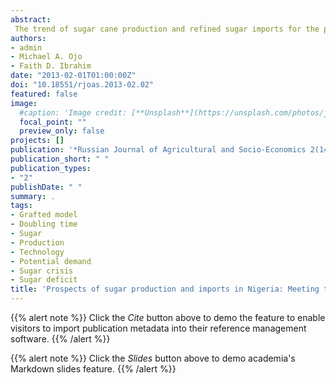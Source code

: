 ```yaml
---
abstract:
 The trend of sugar cane production and refined sugar imports for the period 1960-2010 were analysed and forecasted to year 2020. Results show that sugar cane output will rise to 2.8m tonnes from about 88 thousand hectares of land by year 2020. The total refined sugar that will be available from production and import is about 720 thousand tonnes but with Nigerian population growing at the rate of 2.27%, potential demand for refined sugar will rise to 1.6B tonnes by the year 2020 creating a deficit of over 1.5B tonnes. This require a drastic action which if not taken will lead to sugar crisis. Three major options are advocated in this paper i.e. hectarage expansion, massive funding of research to improve sugar cane production technology such that yield will rise to 150 tonnes per hectare and import expansion. Of the three options, only increase funding of research will encourage local technology and save Nigeria foreign exchange of more than $100B annually and will make Nigeria self-reliant in sugar production by the year 2020 and facilitate the emergence of Nigeria as a developed nation.
authors:
- admin
- Michael A. Ojo
- Faith D. Ibrahim
date: "2013-02-01T01:00:00Z"
doi: "10.18551/rjoas.2013-02.02"
featured: false
image:
  #caption: 'Image credit: [**Unsplash**](https://unsplash.com/photos/jdD8gXaTZsc)'
  focal_point: ""
  preview_only: false
projects: []
publication: '*Russian Journal of Agricultural and Socio-Economics 2(14)*:15-25'
publication_short: " "
publication_types:
- "2"
publishDate: " "
summary: .
tags:
- Grafted model
- Doubling time
- Sugar
- Production
- Technology
- Potential demand
- Sugar crisis
- Sugar deficit
title: 'Prospects of sugar production and imports in Nigeria: Meeting the sugar demand of Nigeria by year 2020'
---
```

{{% alert note %}}
Click the *Cite* button above to demo the feature to enable visitors to import publication metadata into their reference management software.
{{% /alert %}}

{{% alert note %}}
Click the *Slides* button above to demo academia's Markdown slides feature.
{{% /alert %}}
